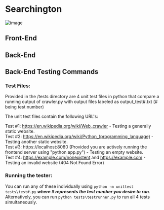 # Searchington

![image](https://github.com/user-attachments/assets/a2e9be03-0e90-4245-8893-d602b47b6360)

## Front-End

## Back-End

## Back-End Testing Commands
### Test Files:
Provided in the /tests directory are 4 unit test files in python that compare a running output of crawler.py with output files labeled as output_test#.txt (# being test number)

The unit test files contain the following URL's:

Test #1: https://en.wikipedia.org/wiki/Web_crawler - Testing a generally static website.  
Test #2: https://en.wikipedia.org/wiki/Python_(programming_language) - Testing another static website.  
Test #3: https://localhost:8080 (Provided you are actively running the frontend server using "python app.py") - Testing an empty website.  
Test #4: https://example.com/nonexistent and https://example.com - Testing an invalid website (404 Not Found Error)  

### Running the tester:

You can run any of these individually using `python -m unittest tests\test#.py` **_where # represents the test number you desire to run_**.  
Alternatively, you can run `python tests\testrunner.py` to run all 4 tests simultaneously.  
